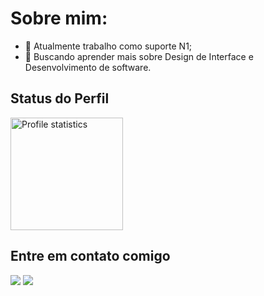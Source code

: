 # Sobre mim:
- 🏢 Atualmente trabalho como suporte N1;
- 🌱 Buscando aprender mais sobre Design de Interface e Desenvolvimento de software.

<h2> Status do Perfil </h2>
<div align="left"> 
  <a href="https://github.com/MatheusParizotto">
  <img src="https://github-profile-summary-cards.vercel.app/api/cards/stats?username=MatheusParizotto&layout=compact&hide_border=true&theme=dracula" alt="Profile statistics" height="180em"></a>
</div>
    
 <h2> Entre em contato comigo </h2>
<div> 
  <a href = "mailto:matheusparizotto29@gmail.com"><img src="https://img.shields.io/badge/-Gmail-%23333?style=for-the-badge&logo=gmail&logoColor=white" target="_blank"></a>
  <a href="https://www.linkedin.com/in/matheusparizottoreisdasilva/" target="_blank"><img src="https://img.shields.io/badge/-LinkedIn-%230077B5?style=for-the-badge&logo=linkedin&logoColor=white" target="_blank"></a> 
</div>
